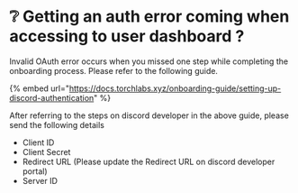 # ❔ Getting an auth error coming when accessing to user dashboard ?

Invalid OAuth error occurs when you missed one step while completing the onboarding process. Please refer to the following guide.

{% embed url="https://docs.torchlabs.xyz/onboarding-guide/setting-up-discord-authentication" %}

After referring to the steps on discord developer in the above guide, please send the following details

* Client ID
* Client Secret
* Redirect URL (Please update the Redirect URL on discord developer portal)
* Server ID

